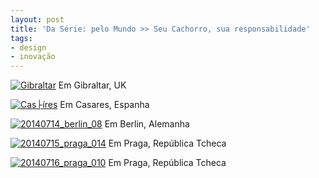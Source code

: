 ```yaml
---
layout: post
title: 'Da Série: pelo Mundo >> Seu Cachorro, sua responsabilidade'
tags:
- design
- inovação
---
```


[![Gibraltar](https://farm8.staticflickr.com/7467/15562530843_384dbac7e8_z.jpg)](https://www.flickr.com/photos/designregional/15562530843)
Em Gibraltar, UK


[![Cas├íres](https://farm8.staticflickr.com/7466/15996329467_7e0262b8f7_z.jpg)](https://www.flickr.com/photos/designregional/15996329467)
Em Casares, Espanha


[![20140714_berlin_08](https://farm6.staticflickr.com/5569/14638863947_56250b1b62_z.jpg)](https://www.flickr.com/photos/designregional/14638863947)
Em Berlin, Alemanha


[![20140715_praga_014](https://farm6.staticflickr.com/5558/14585775677_ce50635f11_z.jpg)](https://www.flickr.com/photos/designregional/14585775677)
Em Praga, República Tcheca


[![20140716_praga_010](https://farm6.staticflickr.com/5572/14792483643_27b2331fc9_z.jpg)](https://www.flickr.com/photos/designregional/14792483643)
Em Praga, República Tcheca
